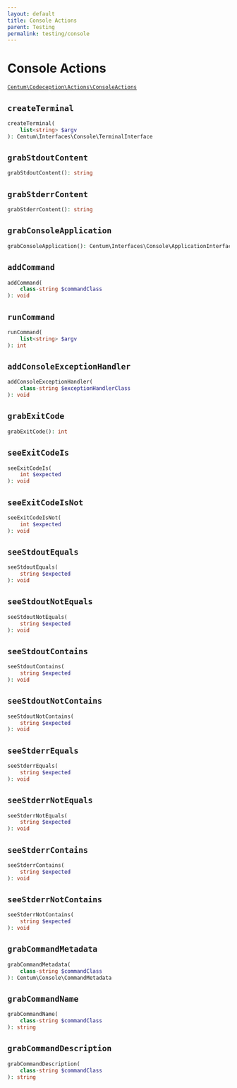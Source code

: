 ```yaml
---
layout: default
title: Console Actions
parent: Testing
permalink: testing/console
---
```




# Console Actions

[`Centum\Codeception\Actions\ConsoleActions`](https://github.com/SidRoberts/centum/blob/development/src/Codeception/Actions/ConsoleActions.php)



## `createTerminal`

```php
createTerminal(
    list<string> $argv
): Centum\Interfaces\Console\TerminalInterface
```



## `grabStdoutContent`

```php
grabStdoutContent(): string
```



## `grabStderrContent`

```php
grabStderrContent(): string
```



## `grabConsoleApplication`

```php
grabConsoleApplication(): Centum\Interfaces\Console\ApplicationInterface
```



## `addCommand`

```php
addCommand(
    class-string $commandClass
): void
```



## `runCommand`

```php
runCommand(
    list<string> $argv
): int
```



## `addConsoleExceptionHandler`

```php
addConsoleExceptionHandler(
    class-string $exceptionHandlerClass
): void
```



## `grabExitCode`

```php
grabExitCode(): int
```



## `seeExitCodeIs`

```php
seeExitCodeIs(
    int $expected
): void
```



## `seeExitCodeIsNot`

```php
seeExitCodeIsNot(
    int $expected
): void
```



## `seeStdoutEquals`

```php
seeStdoutEquals(
    string $expected
): void
```



## `seeStdoutNotEquals`

```php
seeStdoutNotEquals(
    string $expected
): void
```



## `seeStdoutContains`

```php
seeStdoutContains(
    string $expected
): void
```



## `seeStdoutNotContains`

```php
seeStdoutNotContains(
    string $expected
): void
```



## `seeStderrEquals`

```php
seeStderrEquals(
    string $expected
): void
```



## `seeStderrNotEquals`

```php
seeStderrNotEquals(
    string $expected
): void
```



## `seeStderrContains`

```php
seeStderrContains(
    string $expected
): void
```



## `seeStderrNotContains`

```php
seeStderrNotContains(
    string $expected
): void
```



## `grabCommandMetadata`

```php
grabCommandMetadata(
    class-string $commandClass
): Centum\Console\CommandMetadata
```



## `grabCommandName`

```php
grabCommandName(
    class-string $commandClass
): string
```



## `grabCommandDescription`

```php
grabCommandDescription(
    class-string $commandClass
): string
```
